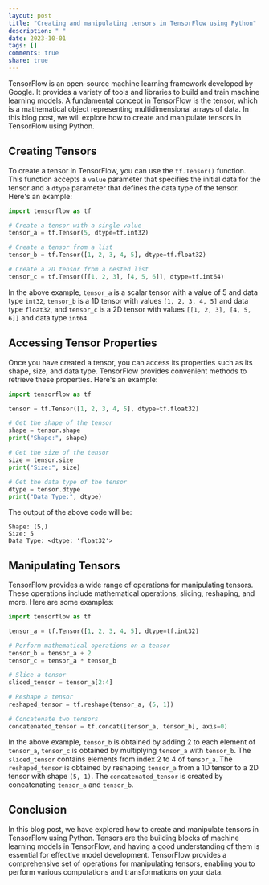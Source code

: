```yaml
---
layout: post
title: "Creating and manipulating tensors in TensorFlow using Python"
description: " "
date: 2023-10-01
tags: []
comments: true
share: true
---
```


TensorFlow is an open-source machine learning framework developed by Google. It provides a variety of tools and libraries to build and train machine learning models. A fundamental concept in TensorFlow is the tensor, which is a mathematical object representing multidimensional arrays of data. In this blog post, we will explore how to create and manipulate tensors in TensorFlow using Python.

## Creating Tensors

To create a tensor in TensorFlow, you can use the `tf.Tensor()` function. This function accepts a `value` parameter that specifies the initial data for the tensor and a `dtype` parameter that defines the data type of the tensor. Here's an example:

```python
import tensorflow as tf

# Create a tensor with a single value
tensor_a = tf.Tensor(5, dtype=tf.int32)

# Create a tensor from a list
tensor_b = tf.Tensor([1, 2, 3, 4, 5], dtype=tf.float32)

# Create a 2D tensor from a nested list
tensor_c = tf.Tensor([[1, 2, 3], [4, 5, 6]], dtype=tf.int64)
```

In the above example, `tensor_a` is a scalar tensor with a value of 5 and data type `int32`, `tensor_b` is a 1D tensor with values `[1, 2, 3, 4, 5]` and data type `float32`, and `tensor_c` is a 2D tensor with values `[[1, 2, 3], [4, 5, 6]]` and data type `int64`.

## Accessing Tensor Properties

Once you have created a tensor, you can access its properties such as its shape, size, and data type. TensorFlow provides convenient methods to retrieve these properties. Here's an example:

```python
import tensorflow as tf

tensor = tf.Tensor([1, 2, 3, 4, 5], dtype=tf.float32)

# Get the shape of the tensor
shape = tensor.shape
print("Shape:", shape)

# Get the size of the tensor
size = tensor.size
print("Size:", size)

# Get the data type of the tensor
dtype = tensor.dtype
print("Data Type:", dtype)
```

The output of the above code will be:

```
Shape: (5,)
Size: 5
Data Type: <dtype: 'float32'>
```

## Manipulating Tensors

TensorFlow provides a wide range of operations for manipulating tensors. These operations include mathematical operations, slicing, reshaping, and more. Here are some examples:

```python
import tensorflow as tf

tensor_a = tf.Tensor([1, 2, 3, 4, 5], dtype=tf.int32)

# Perform mathematical operations on a tensor
tensor_b = tensor_a + 2
tensor_c = tensor_a * tensor_b

# Slice a tensor
sliced_tensor = tensor_a[2:4]

# Reshape a tensor
reshaped_tensor = tf.reshape(tensor_a, (5, 1))

# Concatenate two tensors
concatenated_tensor = tf.concat([tensor_a, tensor_b], axis=0)
```

In the above example, `tensor_b` is obtained by adding 2 to each element of `tensor_a`, `tensor_c` is obtained by multiplying `tensor_a` with `tensor_b`. The `sliced_tensor` contains elements from index 2 to 4 of `tensor_a`. The `reshaped_tensor` is obtained by reshaping `tensor_a` from a 1D tensor to a 2D tensor with shape `(5, 1)`. The `concatenated_tensor` is created by concatenating `tensor_a` and `tensor_b`.

## Conclusion

In this blog post, we have explored how to create and manipulate tensors in TensorFlow using Python. Tensors are the building blocks of machine learning models in TensorFlow, and having a good understanding of them is essential for effective model development. TensorFlow provides a comprehensive set of operations for manipulating tensors, enabling you to perform various computations and transformations on your data.